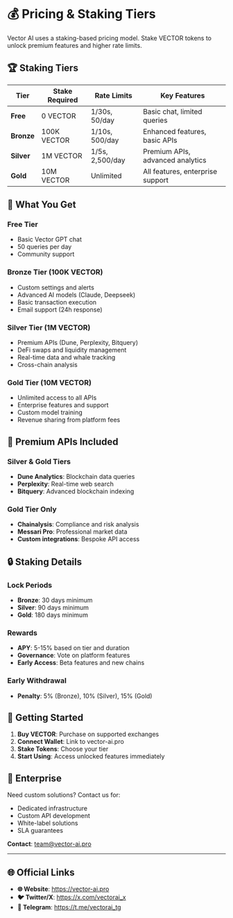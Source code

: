 # 💰 Pricing & Staking Tiers

Vector AI uses a staking-based pricing model. Stake VECTOR tokens to unlock premium features and higher rate limits.

## 🏆 **Staking Tiers**

| Tier | Stake Required | Rate Limits | Key Features |
|------|----------------|-------------|--------------|
| **Free** | 0 VECTOR | 1/30s, 50/day | Basic chat, limited queries |
| **Bronze** | 100K VECTOR | 1/10s, 500/day | Enhanced features, basic APIs |
| **Silver** | 1M VECTOR | 1/5s, 2,500/day | Premium APIs, advanced analytics |
| **Gold** | 10M VECTOR | Unlimited | All features, enterprise support |

## 🎯 **What You Get**

### **Free Tier**
- Basic Vector GPT chat
- 50 queries per day
- Community support

### **Bronze Tier** (100K VECTOR)
- Custom settings and alerts
- Advanced AI models (Claude, Deepseek)
- Basic transaction execution
- Email support (24h response)

### **Silver Tier** (1M VECTOR)
- Premium APIs (Dune, Perplexity, Bitquery)
- DeFi swaps and liquidity management
- Real-time data and whale tracking
- Cross-chain analysis

### **Gold Tier** (10M VECTOR)
- Unlimited access to all APIs
- Enterprise features and support
- Custom model training
- Revenue sharing from platform fees

## 💎 **Premium APIs Included**

### **Silver & Gold Tiers**
- **Dune Analytics**: Blockchain data queries
- **Perplexity**: Real-time web search
- **Bitquery**: Advanced blockchain indexing

### **Gold Tier Only**
- **Chainalysis**: Compliance and risk analysis
- **Messari Pro**: Professional market data
- **Custom integrations**: Bespoke API access

## 🔒 **Staking Details**

### **Lock Periods**
- **Bronze**: 30 days minimum
- **Silver**: 90 days minimum  
- **Gold**: 180 days minimum

### **Rewards**
- **APY**: 5-15% based on tier and duration
- **Governance**: Vote on platform features
- **Early Access**: Beta features and new chains

### **Early Withdrawal**
- **Penalty**: 5% (Bronze), 10% (Silver), 15% (Gold)

## 🚀 **Getting Started**

1. **Buy VECTOR**: Purchase on supported exchanges
2. **Connect Wallet**: Link to vector-ai.pro
3. **Stake Tokens**: Choose your tier
4. **Start Using**: Access unlocked features immediately

## 🏢 **Enterprise**

Need custom solutions? Contact us for:
- Dedicated infrastructure
- Custom API development
- White-label solutions
- SLA guarantees

**Contact**: team@vector-ai.pro

---

## 🌐 **Official Links**

- **🌐 Website**: https://vector-ai.pro
- **🐦 Twitter/X**: https://x.com/vectorai_x
- **💬 Telegram**: https://t.me/vectorai_tg
